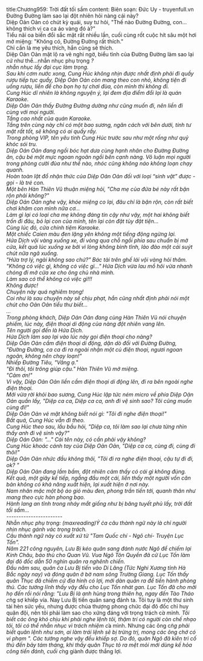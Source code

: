 title:Chương959: Trời đất tối sầm
content:
Biên soạn: Đức Uy - truyenfull.vn<br>Đường Đường làm sao lại đột nhiên hỏi nàng cái này?<br>Diệp Oản Oản có chút kỳ quái, suy tư hỏi, "Thế nào Đường Đường, con... không thích vị ca ca áo vàng đó à?"<br>Tiểu nãi oa biến đổi sắc mặt rất nhiều lần, cuối cùng rốt cuộc hít sâu một hơi mở miệng: "Không có, Đường Đường rất thích."<br>Chỉ cần là mẹ yêu thích, hắn cũng sẽ thích.<br>Diệp Oản Oản mặt lộ ra vẻ nghi ngờ, biểu tình của Đường Đường làm sao lại cứ như thể...nhẫn nhục phụ trọng *?<br>*nhẫn nhục lấy đại cục làm trọng.<br>Sau khi cơm nước xong, Cung Húc không nhịn được nhất định phải đi quầy rượu tiếp tục quẩy, Diệp Oản Oản còn mang theo con nhỏ, không tiện đi uống rượu, liền để cho bọn họ tự chơi đùa, còn mình thì không đi.<br>Cung Húc dĩ nhiên là không nguyện ý, lại đem địa điểm đổi lại là quán Karaoke.<br>Diệp Oản Oản thấy Đường Đường dường như cũng muốn đi, nên liền đi cùng với mọi người.<br>Tầng cao nhất của quán Karaoke.<br>Tầng trên cùng này chỉ có một bao sương, ngăn cách với bên dưới, tính tư mật rất tốt, sẽ không có ai quấy rầy.<br>Trong phòng VIP, tên yêu tinh Cung Húc trước sau như một rống như quỷ khóc sói tru.<br>Diệp Oản Oản đang ngồi bóc hạt dưa cùng hạnh nhân cho Đường Đường ăn, cậu bé một mực ngoan ngoãn ngồi bên cạnh nàng. Vô luận mọi người trong phòng cười đùa như thế nào, nhóc cũng không náo không loạn chạy quanh.<br>Hoàn toàn lật đổ nhận thức của Diệp Oản Oản đối với loại “sinh vật” được - gọi - là trẻ con.<br>Một bên Hàn Thiên Vũ thuận miệng hỏi, "Cha mẹ của đứa bé này rất bận rộn phải không?"<br>Diệp Oản Oản nghe vậy, khóe miệng co lại, đâu chỉ là bận rộn, còn rất biết chơi khăm con mình nữa cơ…<br>Làm gì lại có loại cha mẹ không đáng tin cậy như vậy, một hai không biết trốn đi đâu, bỏ lại con của mình, tên lại còn đặt tùy đặt tiện...<br>Cùng lúc đó, cửa chính tiệm Karaoke.<br>Một chiếc Caien màu đen lặng yên không một tiếng động ngừng lại.<br>Hứa Dịch vội vàng xuống xe, đi vòng qua chỗ ngồi phía sau chuẩn bị mở cửa, kết quả lúc xuống xe bởi vì lòng không bình tĩnh, lảo đảo một cái suýt chút nữa ngã xuống.<br>"Hứa trợ lý, ngài không sao chứ?" Bác tài trên ghế lái vội vàng hỏi thăm.<br>"Không có việc gì, không có việc gì..." Hứa Dịch vừa lau mồ hôi vừa nhanh chóng đi mở cửa xe cho ông chủ nhà mình.<br>Làm sao có thể không có việc gì!!!<br>Không được!<br>Chuyện này quá nghiêm trọng!<br>Coi như là sau chuyện này sẽ chịu phạt, hắn cũng nhất định phải nói một chút cho Oản Oản tiểu thư biết…<br>...<br>Trong phòng khách, Diệp Oản Oản đang cùng Hàn Thiên Vũ nói chuyện phiếm, lúc này, điện thoại di động của nàng đột nhiên vang lên.<br>Tên người gọi đến là Hứa Dịch.<br>Hứa Dịch làm sao lại vào lúc này gọi điện thoại cho nàng?<br>Diệp Oản Oản cầm điện thoại di động, dặn dò đối với Đường Đường, "Đường Đường, ca ca đi ra ngoài nhận một cú điện thoại, ngươi ngoan ngoãn, không nên chạy loạn!"<br>Nhiếp Đường Tiêu, "Vâng ạ."<br>"Đi thôi, tôi trông giúp cậu." Hàn Thiên Vũ mở miệng.<br>"Cảm ơn!"<br>Vì vậy, Diệp Oản Oản liền cầm điện thoại di động lên, đi ra bên ngoài nghe điện thoại.<br>Mới vừa rời khỏi bao sương, Cung Húc lập tức ném micro về phía Diệp Oản Oản quấn lấy, "Diệp ca ca, Diệp ca ca, anh đi vệ sinh sao? Tôi cũng muốn cùng đi!"<br>Diệp Oản Oản vẻ mặt không biết nói gì: "Tôi đi nghe điện thoại!"<br>Bất quá, Cung Húc vẫn đi theo.<br>Cung Húc theo sau, lầu bầu hỏi, "Diệp ca, tôi làm sao lại chưa từng nhìn thấy anh đi vệ sinh vậy?"<br>Diệp Oản Oản: "..." Cái tên này, có cần phải vậy không?<br>Cung Húc khoác cánh tay của Diệp Oản Oản, "Diệp ca ca, cùng đi, cùng đi thôi!"<br>Diệp Oản Oản nhức đầu không thôi, "Tôi đi ra nghe điện thoại, cậu tự đi đi, ok? "<br>Diệp Oản Oản đang lầm bầm, đột nhiên cảm thấy có cái gì không đúng.<br>Kết quả, một giây kế tiếp, ngẩng đầu một cái, liền thấy một người vốn căn bản không có khả năng xuất hiện, lại xuất hiện ở nơi này.<br>Nam nhân mặc một bộ áo gió màu đen, phong trần tiến tới, quanh thân như mang theo cực hàn phong bạo.<br>Hành lang an tĩnh trong nháy mắt giống như bị băng tuyết phủ lấy, trời đất tối sầm...<br>-----------------------<br>*Nhẫn nhục phụ trọng: (maxreading)Ý c*̉a câu thành ngữ này là chỉ người nhịn nhục gánh vác trọng trách.<br>Câu thành ngữ này có xuất xứ từ "Tam Quốc chí - Ngô chí- Truyện Lục Tốn".<br>Năm 221 công nguyên, Lưu Bị kéo quân sang đánh nước Ngô để chiếm lại Kinh Châu, báo thù cho Quan Vũ. Vua Ngô Tôn Quyền đã cử Lục Tốn làm đại đô đốc dẫn 50 nghìn quân ra nghênh chiến.<br>Đầu năm sau, quân c*̉a Lưu Bị tiến vào Di Lăng (Tức Nghi Xương tỉnh Hà Bắc ngày nay) và đóng quân ở bờ nam sông Trường Giang. Lục Tốn thấy quân Thục đã chiếm cứ địa hình có lợi, mới dàn quân ra để tiến hành phòng thủ. Các tướng lĩnh thấy vậy đều cho Lục Tốn nhát gan. Lục Tốn đã cho mời họ đến rồi nói rằng: "Lưu Bị là anh hùng trong thiên hạ, ngay đến Tào Tháo c*̃ng sợ khiếp vía. Nay Lưu Bị tiến quân sang đánh ta. Tôi tuy là một thư sinh tài hèn sức yếu, nhưng được chúa thượng phong chức đại đô đốc chỉ huy quân đội, nên tôi phải làm sao cho xứng đáng với trọng trách c*̉a mình. Tôi biết các ông khó chịu khi phải nghe lệnh tôi, thậm trí có người còn chế nhạo tôi, tôi có thể nhẫn nhục vì trách nhiệm c*̉a mình. Nhưng các ông c*̃ng phải biết quân lệnh như sơn, ai làm trái lệnh sẽ bị trừng trị, mong các ông chớ có vi phạm ". Các tướng nghe vậy đều khiếp sợ. Do đó, quân Ngô đã kiên trì cố thủ đến bảy tám tháng, khi thấy quân Thục tỏ ra mệt mỏi mới dùng kế hỏa công tiến đánh, cuối c*̀ng giành được thắng lợi.